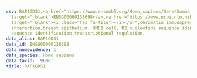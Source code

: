 ```yaml
---
csv: RAP1GDS1,<a href="https://www.ensembl.org/Homo_sapiens/Gene/Summary?db=core;g=ENSG00000138698"
  target="_blank">ENSG00000138698</a>,<a href="https://www.ncbi.nlm.nih.gov/pubmed/22863008"
  target="_blank"><i class="fas fa-file"></i></a>",chromatin immunoprecipitation assay,direct
  interaction,breast epithelium, HME1 cell, R2,nucleotide sequence identification,nucleotide
  sequence identification,transcriptional regulation,
data_alias: RAP1GDS1
data_id: ENSG00000138698
data_numevidence: 1
data_species: Homo sapiens
data_taxid: '9606'
title: RAP1GDS1
---
```

